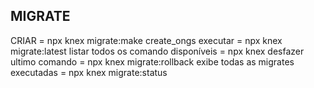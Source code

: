 ## MIGRATE 
CRIAR = npx knex migrate:make create_ongs
executar = npx knex migrate:latest
listar todos os comando disponíveis = npx knex
desfazer ultimo comando = npx knex migrate:rollback
exibe todas as migrates executadas = npx knex migrate:status




